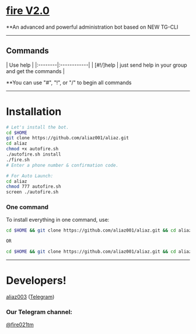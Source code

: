 # [fire V2.0](https://telegram.me/fire021tm)

**An advanced and powerful administration bot based on NEW TG-CLI


* * *

## Commands

| Use help |
|:--------|:------------|
| [#!/]help | just send help in your group and get the commands |

**You can use "#", "!", or "/" to begin all commands

* * *

# Installation


```sh
# Let's install the bot.
cd $HOME
git clone https://github.com/aliaz001/aliaz.git
cd aliaz
chmod +x autofire.sh
./autofire.sh install
./fire.sh 
# Enter a phone number & confirmation code.

# For Auto Launch:
cd aliaz
chmod 777 autofire.sh
screen ./autofire.sh
```
### One command
To install everything in one command, use:
```sh
cd $HOME && git clone https://github.com/aliaz001/aliaz.git && cd aliaz && chmod +x autofire.sh && ./autofire.sh install && ./fire.sh

OR

cd $HOME && git clone https://github.com/aliaz001/aliaz.git && cd aliaz && chmod +x autofire.sh && ./autofire.sh install && chmod 777 autofire.sh && screen ./autofire.sh
```

* * *



# Developers!

[aliaz003](https://github.com/aliaz003) ([Telegram](https://telegram.me/aliaz))



### Our Telegram channel:

[@fire021tm](https://telegram.me/fire021tm)
